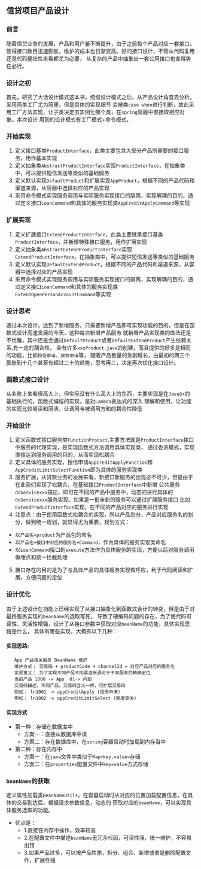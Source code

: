## 信贷项目产品设计

### 前言
随着信贷业务的发展，产品和用户量不断提升，由于之前每个产品对应一套接口，使得接口数目迅速膨胀，维护的成本也日渐变高。好的接口设计，不管从代码复用还是代码健壮性来看都尤为必要，
从复杂的产品中抽象出一套公用接口也变得势在必行。

### 设计之初
首先，研究了大话设计模式这本书，统缆设计模式之后，从产品设计角度去分析，采用简单工厂尤为简便，但是具体的实现细节
会被类`case when`进行判断，故此采用工厂方法实现，让子类决定去实例化哪个类，在`spring`容器中直接取相应对象。本次设计
用到的设计模式有工厂模式+命令模式。

### 开始实现
1. 定义接口基类`ProductInterface`，此类主要包含大部分产品所需要的接口服务，用作基本实现
2. 定义抽象类`AbstractProductInterface`实现`ProductInterface`，在抽象类中，可以提供短信发送等类似的基础服务
3. 定义默认实现`DefaultProduct`和扩展实现`AppProduct`，根据不同的产品代码和渠道来源，从容器中选择对应的产品实现
4. 采用命令模式实现服务调用与实际服务实现接口的隔离，实现解耦的目的，通过定义接口`LoanCommand`和具体的服务实现类`AppCreditApplyCommand`等实现

### 扩展实现
1. 定义扩展接口`ExtendProductInterface`，此类主要继承接口基类`ProductInterface`，并新增特殊接口服务，用作扩展实现
2. 定义抽象类`AbstractExtendProductInterface`实现`ExtendProductInterface`，在抽象类中，可以提供短信发送等类似的基础服务
3. 定义默认实现`DefaultExtendProduct`，根据不同的产品代码和渠道来源，从容器中选择对应的产品实现
4. 采用命令模式实现服务调用与实际服务实现接口的隔离，实现解耦的目的，通过定义接口`LoanCommand`和具体的服务实现类`ExtendOpenPersonAccountCommand`等实现

### 设计思考
通过本次设计，达到了新增服务，只需要新增产品即可实现功能的目的，但是在函数式设计高速发展的今天，这种每次新增产品服务
就新增产品实现类的做法还是不优雅，其中还是会通过`DefaultProduct`或者`DefaultExtendProduct`产生依赖关系,有一定的耦合性，
会有许多`xxxProduct.java`的创建，而且提供的好多是相同的功能，比如`授信申请`、`放款申请`等，
随着产品数量的急剧增长，由最初的两三个膨胀到十几个甚至有超过二十的趋势，思考再三，决定再次优化接口设计。

### 函数式接口设计
从名称上来看很高大上，但实际没有什么高大上的东西，主要实现是在`Java8+`的基础执行的，函数式编程的实现，是对`Lambda`表达式的深入
理解和使用，让功能的实现比较易读和简洁，让调用与被调用方和的耦合性降低

### 开始设计
1. 定义函数式接口服务类`FunctionProduct`,主要方法就是`ProductInterface`接口中服务的代理实现，是实现函数式方法调用具体实现类，
通过委派模式，实现直接达到服务调用的目的，从而实现松耦合
2. 定义具体的服务实现，授信申请`AppCreditApplyFunction`和`AppCreditLimitSelectFunction`即为具体的服务实现类
3. 服务扩展，从贷款业务的发展来看，新接口新服务的出现必不可少，但是由于在此我们实现了松耦合，在基础接口`ProductInterface`中新增
公共服务`doServicexxx`描述，即可在不同的产品中服务中，动态的进行具体的`doServicexxx`服务实现。如果是一批全新的服务可以通过扩展服务接口
比如`ExtendProductInterface`实现，在不同的产品对应的服务进行实现
4. 注意点：由于使用函数式松耦合的实现，所以产品划分，产品对应服务名的划分，做到统一规划，就显得尤为重要，规划方式：
 - 以`产品名+product`为产品包的命名
 - 以`产品名+接口中对应的服务名+Command`，作为具体的服务实现类命名
 - 以`LoanCommand`接口的`execute`方法作为具体服务的实现，方便以后对服务调用做埋点和统一拦截处理
5. 接口存在的目的是为了与具体产品的具体服务实现做呼应，利于代码阅读和扩展，方便问题的定位 

### 设计优化
由于上述设计在功能上已经实现了从接口抽象化到函数式合计的转变，但是由于对最终服务实现的`beanName`的选取写死，
导致了硬编码问题的存在，为了使代码可读性、灵活性增强，设计了从接口参数中获取对应`beanName`的功能，具体实现思路是什么，
具体有哪些实现，大概有以下几种：
#### 实现思路:
 ```text
    App 产品相关服务 BeanName 维护
    维护方式： 交易码 + productCode + channelId = 对应产品对应的服务名
    实现意义： 为了实现不同产品不同渠道来源对于不同服务的精确定位
    当前产品 1000 -> App  01-> 内部
    交易码描述，不同产品，交易码含义一样，可扩展交易码
    例如： ln1001 -> appCreditApply (授信申请)
    例如： ln1002 -> appCreditLimitSelect (额度查询)
```
#### 实现方式
- 第一种：存储在数据库中
    - 方案一：直接从数据库中读
    - 方案二：存在数据库中，在`spring`容器启动时加载到内存当中
- 第二种：存在内存中
    - 方案一：在`java`文件中类似于`Map<key,value>`存储
    - 方案二：在`properties`配置文件中`key=value`方式存储

### `beanName`的获取
定义属性加载类`BeanNameUtils`，在容器启动时从对应的位置加载配置信息，在具体的交易到达后，根据请求参数信息，动态的
获取对应的`beanName`，可以实现具体服务选取的功能。
- 优点是：
    - 1.直接在内存中操作，效率较高
    - 2.在配置文件中描述`beanName`无冗余代码，可读性强，统一维护，不容易出错
    - 3.如果产品过多，可以按产品性质，拆分、组合、新增或者是删除配置文件，扩展性强